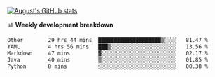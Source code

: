 
[![August's GitHub stats](https://github-readme-stats.vercel.app/api?username=zou-weidong&show_icons=true&theme=radical)](https://github.com/zou-weidong)


📊 **Weekly development breakdown**
<!--START_SECTION:waka-->

```txt
Other        29 hrs 44 mins  ████████████████████▒░░░░   81.47 %
YAML         4 hrs 56 mins   ███▒░░░░░░░░░░░░░░░░░░░░░   13.56 %
Markdown     47 mins         ▓░░░░░░░░░░░░░░░░░░░░░░░░   02.17 %
Java         40 mins         ▒░░░░░░░░░░░░░░░░░░░░░░░░   01.85 %
Python       8 mins          ░░░░░░░░░░░░░░░░░░░░░░░░░   00.38 %
```

<!--END_SECTION:waka-->
